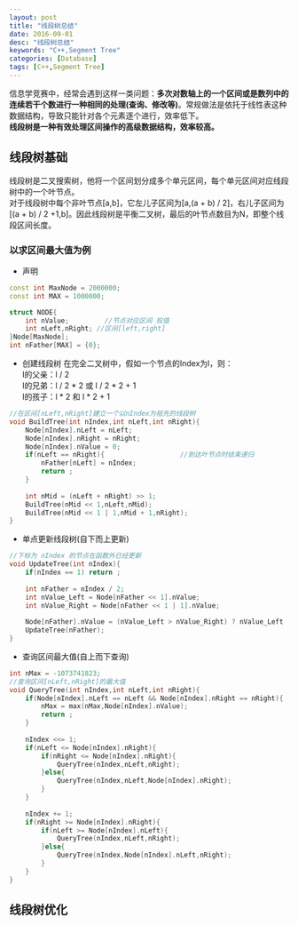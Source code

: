 ```yaml
---
layout: post
title: "线段树总结"
date: 2016-09-01
desc: "线段树总结"
keywords: "C++,Segment Tree"
categories: [Database]
tags: [C++,Segment Tree]
---
```


信息学竞赛中，经常会遇到这样一类问题：**多次对数轴上的一个区间或是数列中的连续若干个数进行一种相同的处理(查询、修改等)**。常规做法是依托于线性表这种数据结构，导致只能针对各个元素逐个进行，效率低下。  
**线段树是一种有效处理区间操作的高级数据结构，效率较高。**

## 线段树基础

线段树是二叉搜索树，他将一个区间划分成多个单元区间，每个单元区间对应线段树中的一个叶节点。  
对于线段树中每个非叶节点[a,b]，它左儿子区间为[a,(a + b) / 2]，右儿子区间为[(a + b) / 2 +1,b]。因此线段树是平衡二叉树，最后的叶节点数目为N，即整个线段区间长度。  

### 以求区间最大值为例

* 声明

``` c++
const int MaxNode = 2000000;
const int MAX = 1000000;

struct NODE{
    int nValue;         //节点对应区间 权值
    int nLeft,nRight; //区间[left,right]
}Node[MaxNode];
int nFather[MAX] = {0};
```

* 创建线段树
在完全二叉树中，假如一个节点的Index为l，则：  
l的父亲：l / 2  
l的兄弟：l / 2 * 2 或 l / 2 * 2 + 1  
l的孩子：l * 2 和 l * 2 + 1  

``` c++
//在区间[nLeft,nRight]建立一个以nIndex为祖先的线段树
void BuildTree(int nIndex,int nLeft,int nRight){
    Node[nIndex].nLeft = nLeft;
    Node[nIndex].nRight = nRight;
    Node[nIndex].nValue = 0;
    if(nLeft == nRight){                   //到达叶节点时结束递归
        nFather[nLeft] = nIndex;
        return ;
    }
    
    int nMid = (nLeft + nRight) >> 1;
    BuildTree(nMid << 1,nLeft,nMid);
    BuildTree(nMid << 1 | 1,nMid + 1,nRight);
}
```

* 单点更新线段树(自下而上更新)

``` c++
//下标为 nIndex 的节点在函数外已经更新
void UpdateTree(int nIndex){
    if(nIndex == 1) return ;
    
    int nFather = nIndex / 2;
    int nValue_Left = Node[nFather << 1].nValue;
    int nValue_Right = Node[nFather << 1 | 1].nValue;
    
    Node[nFather].nValue = (nValue_Left > nValue_Right) ? nValue_Left : nValue_Right;
    UpdateTree(nFather);
}
```

* 查询区间最大值(自上而下查询)

``` c++
int nMax = -‭1073741823‬;
//查询区间[nLeft,nRight]的最大值
void QueryTree(int nIndex,int nLeft,int nRight){
    if(Node[nIndex].nLeft == nLeft && Node[nIndex].nRight == nRight){
        nMax = max(nMax,Node[nIndex].nValue);
        return ;
    }
    
    nIndex <<= 1;
    if(nLeft <= Node[nIndex].nRight){
        if(nRight <= Node[nIndex].nRight){
            QueryTree(nIndex,nLeft,nRight);
        }else{
            QueryTree(nIndex,nLeft,Node[nIndex].nRight);
        }
    }
    
    nIndex += 1;
    if(nRight >= Node[nIndex].nRight){
        if(nLeft >= Node[nIndex].nLeft){
            QueryTree(nIndex,nLeft,nRight);
        }else{
            QueryTree(nIndex,Node[nIndex].nLeft,nRight);
        }
    }
}
```

## 线段树优化